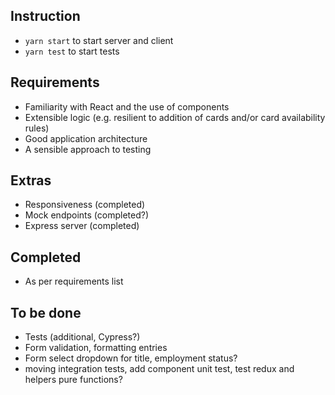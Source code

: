 ## Instruction

- `yarn start` to start server and client
- `yarn test` to start tests

## Requirements

- Familiarity with React and the use of components
- Extensible logic (e.g. resilient to addition of cards and/or card availability rules)
- Good application architecture
- A sensible approach to testing

## Extras

- Responsiveness (completed)
- Mock endpoints (completed?)
- Express server (completed)

## Completed

- As per requirements list

## To be done

- Tests (additional, Cypress?)
- Form validation, formatting entries
- Form select dropdown for title, employment status?
- moving integration tests, add component unit test, test redux and helpers pure functions?
